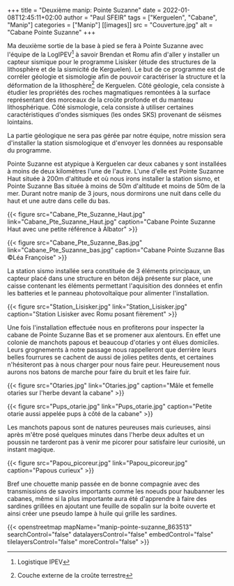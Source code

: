 +++
title = "Deuxième manip: Pointe Suzanne"
date = 2022-01-08T12:45:11+02:00
author = "Paul SFEIR"
tags = ["Kerguelen", "Cabane", "Manip"]
categories = ["Manip"]
[[images]]
  src = "Couverture.jpg"
  alt = "Cabane Pointe Suzanne"
+++

Ma deuxième sortie de la base à pied se fera à Pointe Suzanne avec l'équipe de la LogIPEV[^1] à savoir Brendan et Romu afin d'aller y installer un capteur sismique pour le programme Lisisker (étude des structures de la lithosphère et de la sismicité de Kerguelen).
Le but de ce programme est de corréler géologie et sismologie afin de pouvoir caractériser la structure et la déformation de la lithosphère[^2] de Kerguelen.
Côté géologie, cela consiste à étudier les propriétés des roches magmatiques remontées à la surface représentant des morceaux de la croûte profonde et du manteau lithosphérique.
Côté sismologie, cela consiste à utiliser certaines caractéristiques d'ondes sismiques (les ondes SKS) provenant de séismes lointains.

La partie géologique ne sera pas gérée par notre équipe, notre mission sera d'installer la station sismologique et d'envoyer les données au responsable du programme.


Pointe Suzanne est atypique à Kerguelen car deux cabanes y sont installées à moins de deux kilomètres l'une de l'autre. L'une d'elle est Pointe Suzanne Haut située à 200m d'altitude et où nous irons installer la station sismo, et Pointe Suzanne Bas située à moins de 50m d'altitude et moins de 50m de la mer. Durant notre manip de 3 jours, nous dormirons une nuit dans celle du haut et une autre dans celle du bas.

{{< figure src="Cabane_Pte_Suzanne_Haut.jpg" link="Cabane_Pte_Suzanne_Haut.jpg" caption="Cabane Pointe Suzanne Haut avec une petite référence à Albator" >}}

{{< figure src="Cabane_Pte_Suzanne_Bas.jpg" link="Cabane_Pte_Suzanne_bas.jpg" caption="Cabane Pointe Suzanne Bas ©Léa Françoise" >}}

La station sismo installée sera constituée de 3 éléments principaux, un capteur placé dans une structure en béton déjà présente sur place, une caisse contenant les éléments permettant l'aquisition des données et enfin les batteries et le panneau photovoltaïque pour alimenter l'installation.

{{< figure src="Station_Lisisker.jpg" link="Station_Lisisker.jpg" caption="Station Lisisker avec Romu posant fièrement" >}}

Une fois l'installation effectuée nous en profiterons pour inspecter la cabane de Pointe Suzanne Bas et se promener aux alentours. En effet une colonie de manchots papous et beaucoup d'otaries y ont élues domiciles. Leurs grognements à notre passage nous rappelleront que derrière leurs belles fourrures se cachent de aussi de jolies petites dents, et certaines n'hésiteront pas à nous charger pour nous faire peur. Heureusement nous aurons nos batons de marche pour faire du bruit et les faire fuir.

{{< figure src="Otaries.jpg" link="Otaries.jpg" caption="Mâle et femelle otaries sur l'herbe devant la cabane" >}}

{{< figure src="Pups_otarie.jpg" link="Pups_otarie.jpg" caption="Petite otarie aussi appelée pups à côté de la cabane" >}}

Les manchots papous sont de natures peureuses mais curieuses, ainsi après m'être posé quelques minutes dans l'herbe deux adultes et un poussin ne tarderont pas à venir me picorer pour satisfaire leur curiosité, un instant magique.

{{< figure src="Papou_picoreur.jpg" link="Papou_picoreur.jpg" caption="Papous curieux" >}}

Bref une chouette manip passée en de bonne compagnie avec des transmissions de savoirs importants comme les noeuds pour haubanner les cabanes, même si la plus importante aura été d'apprendre à faire des sardines grillées en ajoutant une feuille de sopalin sur la boite ouverte et ainsi créer une pseudo lampe à huile qui grille les sardines.

{{< openstreetmap mapName="manip-pointe-suzanne_863513" searchControl="false" datalayersControl="false" embedControl="false" tilelayersControl="false" moreControl="false" >}}

[^1]: Logistique IPEV
[^2]: Couche externe de la croûte terrestre
